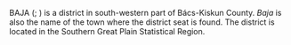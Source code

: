 BAJA (; ) is a district in south-western part of Bács-Kiskun County. _Baja_ is also the name of the town where the district seat is found. The district is located in the Southern Great Plain Statistical Region.
